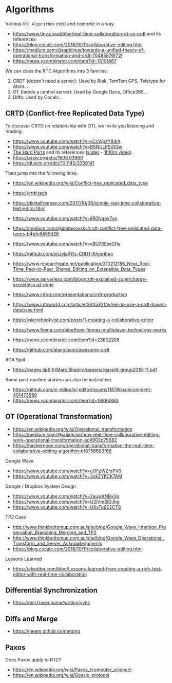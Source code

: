 # Algorithms

Various `RTC Algorithms` exist and compete in a way.

- <https://www.tiny.cloud/blog/real-time-collaboration-ot-vs-crdt> and its references
- <https://blog.cocalc.com/2018/10/11/collaborative-editing.html>
- <https://medium.com/@raphlinus/towards-a-unified-theory-of-operational-transformation-and-crdt-70485876f72f>
- <https://news.ycombinator.com/item?id=18191867>

We can class the RTC Algorithms into 3 families:

1. CRDT (doesn't need a server): Used by Riak, TomTom GPS, Teletype for Atom...
2. OT (needs a central server): Used by Google Docs, Office365...
3. Diffs: Used by Cocalc...

## CRTD (Conflict-free Replicated Data Type)

To discover CRTD (in relationship with OT), we invite you listening and reading:

- <https://www.youtube.com/watch?v=yCcWpzY8dIA>
- <https://www.youtube.com/watch?v=B5NULPSiOGw>
- [The Hard Parts](https://martin.kleppmann.com/2020/07/06/crdt-hard-parts-hydra.html) and its references ([slides](https://speakerdeck.com/ept/crdts-the-hard-parts) - [1h10m video](https://www.youtube.com/watch?v=x7drE24geUw)).
- <https://arxiv.org/abs/1608.03960>
- <https://dl.acm.org/doi/10.1145/3359141>

Then jump into the following links.

- <https://en.wikipedia.org/wiki/Conflict-free_replicated_data_type>
- <https://crdt.tech>

- <https://digitalfreepen.com/2017/10/06/simple-real-time-collaborative-text-editor.html>
- <https://www.youtube.com/watch?v=jIR0Ngov7vo>

- <https://medium.com/@amberovsky/crdt-conflict-free-replicated-data-types-b4bfc8459d26>
- <https://www.youtube.com/watch?v=vBU70EjwGfw>
- <https://github.com/yjs/yjs#Yjs-CRDT-Algorithm>
- <https://www.researchgate.net/publication/310212186_Near_Real-Time_Peer-to-Peer_Shared_Editing_on_Extensible_Data_Types>
- <https://www.serverless.com/blog/crdt-explained-supercharge-serverless-at-edge>
- <https://www.infoq.com/presentations/crdt-production>
- <https://www.infoworld.com/article/3305321/when-to-use-a-crdt-based-database.html>
- <https://pierrehedkvist.com/posts/1-creating-a-collaborative-editor>
- <https://www.figma.com/blog/how-figmas-multiplayer-technology-works>
- <https://news.ycombinator.com/item?id=23802208>
- <https://github.com/alangibson/awesome-crdt>

RGA Split

- <https://pages.lip6.fr/Marc.Shapiro/papers/rgasplit-group2016-11.pdf>

Some post-mortem stories can also be instructive.

- <https://github.com/xi-editor/xi-editor/issues/1187#issuecomment-491473599>
- <https://news.ycombinator.com/item?id=19886883>

## OT (Operational Transformation)

- <https://en.wikipedia.org/wiki/Operational_transformation>
- <https://medium.com/@srijancse/how-real-time-collaborative-editing-work-operational-transformation-ac4902d75682>
- <https://hackernoon.com/operational-transformation-the-real-time-collaborative-editing-algorithm-bf8756683f66>

Google Wave 

- <https://www.youtube.com/watch?v=uOFzWZrsPV0>
- <https://www.youtube.com/watch?v=3ykZYKCK7AM>

Google / Dropbox System Design

- <https://www.youtube.com/watch?v=2auwirNBvGg>
- <https://www.youtube.com/watch?v=U2lVmSlDJhg>
- <https://www.youtube.com/watch?v=U0xTu6E2CT8>

TP2 Case

- <http://www.thinkbottomup.com.au/site/blog/Google_Wave_Intention_Preservation_Branching_Merging_and_TP2>
- <http://www.thinkbottomup.com.au/site/blog/Google_Wave_Operational_Transform_and_Server_Acknowledgments>
- <https://blog.cocalc.com/2018/10/11/collaborative-editing.html>

Lessons Learned

- <https://ckeditor.com/blog/Lessons-learned-from-creating-a-rich-text-editor-with-real-time-collaboration>

## Differential Synchronization

- <https://neil.fraser.name/writing/sync>

## Diffs and Merge

- <https://jneem.github.io/merging>

## Paxos

Does Paxos apply to RTC?

- <https://en.wikipedia.org/wiki/Paxos_(computer_science)>
- <https://en.wikipedia.org/wiki/Gossip_protocol>
